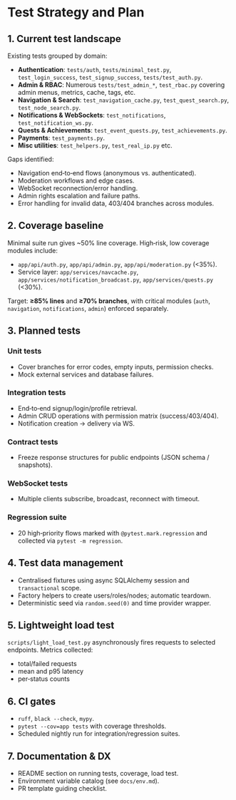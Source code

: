 # Test Strategy and Plan

## 1. Current test landscape

Existing tests grouped by domain:

- **Authentication**: `tests/auth`, `tests/minimal_test.py`, `test_login_success`, `test_signup_success`, `tests/test_auth.py`.
- **Admin & RBAC**: Numerous `tests/test_admin_*`, `test_rbac.py` covering admin menus, metrics, cache, tags, etc.
- **Navigation & Search**: `test_navigation_cache.py`, `test_quest_search.py`, `test_node_search.py`.
- **Notifications & WebSockets**: `test_notifications`, `test_notification_ws.py`.
- **Quests & Achievements**: `test_event_quests.py`, `test_achievements.py`.
- **Payments**: `test_payments.py`.
- **Misc utilities**: `test_helpers.py`, `test_real_ip.py` etc.

Gaps identified:

- Navigation end‑to‑end flows (anonymous vs. authenticated).
- Moderation workflows and edge cases.
- WebSocket reconnection/error handling.
- Admin rights escalation and failure paths.
- Error handling for invalid data, 403/404 branches across modules.

## 2. Coverage baseline

Minimal suite run gives ~50% line coverage. High‑risk, low coverage modules include:

- `app/api/auth.py`, `app/api/admin.py`, `app/api/moderation.py` (<35%).
- Service layer: `app/services/navcache.py`, `app/services/notification_broadcast.py`, `app/services/quests.py` (<30%).

Target: **≥85% lines** and **≥70% branches**, with critical modules (`auth`, `navigation`, `notifications`, `admin`) enforced separately.

## 3. Planned tests

### Unit tests
- Cover branches for error codes, empty inputs, permission checks.
- Mock external services and database failures.

### Integration tests
- End‑to‑end signup/login/profile retrieval.
- Admin CRUD operations with permission matrix (success/403/404).
- Notification creation → delivery via WS.

### Contract tests
- Freeze response structures for public endpoints (JSON schema / snapshots).

### WebSocket tests
- Multiple clients subscribe, broadcast, reconnect with timeout.

### Regression suite
- 20 high‑priority flows marked with `@pytest.mark.regression` and collected via `pytest -m regression`.

## 4. Test data management

- Centralised fixtures using async SQLAlchemy session and `transactional` scope.
- Factory helpers to create users/roles/nodes; automatic teardown.
- Deterministic seed via `random.seed(0)` and time provider wrapper.

## 5. Lightweight load test

`scripts/light_load_test.py` asynchronously fires requests to selected endpoints. Metrics collected:

- total/failed requests
- mean and p95 latency
- per‑status counts

## 6. CI gates

- `ruff`, `black --check`, `mypy`.
- `pytest --cov=app tests` with coverage thresholds.
- Scheduled nightly run for integration/regression suites.

## 7. Documentation & DX

- README section on running tests, coverage, load test.
- Environment variable catalog (see `docs/env.md`).
- PR template guiding checklist.

